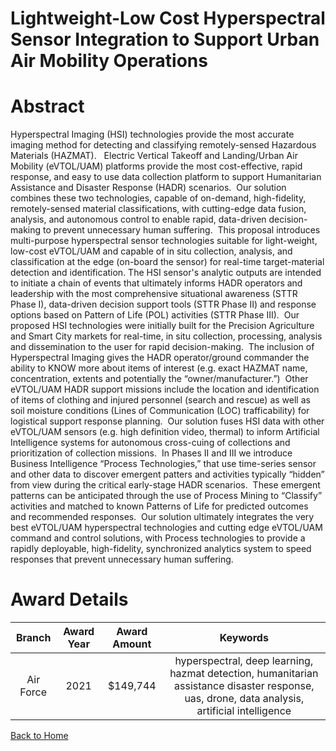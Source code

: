 
Lightweight-Low Cost Hyperspectral Sensor Integration to Support Urban Air Mobility Operations
==============================================================================================

# Abstract


Hyperspectral Imaging (HSI) technologies provide the most accurate imaging method for detecting and classifying remotely-sensed Hazardous Materials (HAZMAT).   Electric Vertical Takeoff and Landing/Urban Air Mobility (eVTOL/UAM) platforms provide the most cost-effective, rapid response, and easy to use data collection platform to support Humanitarian Assistance and Disaster Response (HADR) scenarios.  Our solution combines these two technologies, capable of on-demand, high-fidelity, remotely-sensed material classifications, with cutting-edge data fusion, analysis, and autonomous control to enable rapid, data-driven decision-making to prevent unnecessary human suffering.  This proposal introduces multi-purpose hyperspectral sensor technologies suitable for light-weight, low-cost eVTOL/UAM and capable of in situ collection, analysis, and classification at the edge (on-board the sensor) for real-time target-material detection and identification. The HSI sensor's analytic outputs are intended to initiate a chain of events that ultimately informs HADR operators and leadership with the most comprehensive situational awareness (STTR Phase I), data-driven decision support tools (STTR Phase II) and response options based on Pattern of Life (POL) activities (STTR Phase III).  Our proposed HSI technologies were initially built for the Precision Agriculture and Smart City markets for real-time, in situ collection, processing, analysis and dissemination to the user for rapid decision-making.  The inclusion of Hyperspectral Imaging gives the HADR operator/ground commander the ability to KNOW more about items of interest (e.g. exact HAZMAT name, concentration, extents and potentially the “owner/manufacturer.”)  Other eVTOL/UAM HADR support missions include the location and identification of items of clothing and injured personnel (search and rescue) as well as soil moisture conditions (Lines of Communication (LOC) trafficability) for logistical support response planning.  Our solution fuses HSI data with other eVTOL/UAM sensors (e.g. high definition video, thermal) to inform Artificial Intelligence systems for autonomous cross-cuing of collections and prioritization of collection missions.  In Phases II and III we introduce Business Intelligence “Process Technologies,” that use time-series sensor and other data to discover emergent patters and activities typically “hidden” from view during the critical early-stage HADR scenarios.  These emergent patterns can be anticipated through the use of Process Mining to “Classify” activities and matched to known Patterns of Life for predicted outcomes and recommended responses.  Our solution ultimately integrates the very best eVTOL/UAM hyperspectral technologies and cutting edge eVTOL/UAM command and control solutions, with Process technologies to provide a rapidly deployable, high-fidelity, synchronized analytics system to speed responses that prevent unnecessary human suffering.  

# Award Details

|Branch|Award Year|Award Amount|Keywords|
| :---: | :---: | :---: | :---: |
|Air Force|2021|$149,744|hyperspectral, deep learning, hazmat detection, humanitarian assistance disaster response, uas, drone, data analysis, artificial intelligence|
  
  


[Back to Home](https://github.com/chrischow/dod_sbir_awards/DJ/#1769)